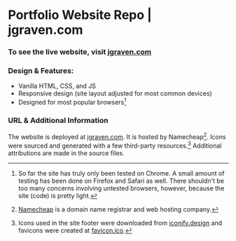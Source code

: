 # Portfolio Website Repo | jgraven.com

### To see the live website, visit [jgraven.com](https://jgraven.com)

### Design & Features: 

+ Vanilla HTML, CSS, and JS
+ Responsive design (site layout adjusted for most common devices)
+ Designed for most popular browsers[^1]


[comment]: <> (WIP features/designing)
[comment]: <> (Readable and semantic code)
[comment]: <> (...)

### URL & Additional Information

The website is deployed at [jgraven.com](https://jgraven.com). It is hosted by Namecheap[^2]. Icons were sourced and generated with a few third-party resources.[^3] Additional attributions are made in the source files.

[^1]: So far the site has truly only been tested on Chrome. A small amount of testing has been done on Firefox and Safari as well. There shouldn't be too many concerns involving untested browsers, however, because the site (code) is pretty light.

[^2]: [Namecheap](https://www.namecheap.com/) is a domain name registrar and web hosting company.

[^3]: Icons used in the site footer were downloaded from [iconify.design](https://www.iconify.design) and favicons were created at [favicon.ico](https://www.favicon.io).
